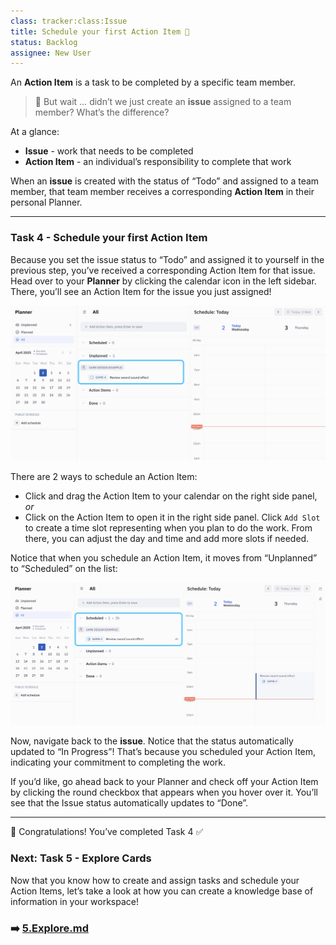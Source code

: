 ```yaml
---
class: tracker:class:Issue
title: Schedule your first Action Item 📆
status: Backlog
assignee: New User
---
```


An **Action Item** is a task to be completed by a specific team member. 

> 🤔 But wait … didn’t we just create an **issue** assigned to a team member? What’s the difference? 

At a glance:
* **Issue** - work that needs to be completed 
* **Action Item** - an individual’s responsibility to complete that work

When an **issue** is created with the status of “Todo” and assigned to a team member, that team member receives a corresponding **Action Item** in their personal Planner.

---

### Task 4 - Schedule your first Action Item

Because you set the issue status to “Todo” and assigned it to yourself in the previous step, you’ve received a corresponding Action Item for that issue. Head over to your **Planner** by clicking the calendar icon in the left sidebar. There, you’ll see an Action Item for the issue you just assigned!

<img src="../files/action-item.png" width="800"/>

There are 2 ways to schedule an Action Item:
* Click and drag the Action Item to your calendar on the right side panel, _or_
* Click on the Action Item to open it in the right side panel. Click `Add Slot` to create a time slot representing when you plan to do the work. From there, you can adjust the day and time and add more slots if needed.

Notice that when you schedule an Action Item, it moves from “Unplanned” to “Scheduled” on the list:

<img src="../files/schedule-action-item.png" width="800"/>

Now, navigate back to the **issue**. Notice that the status automatically updated to “In Progress”! That’s because you scheduled your Action Item, indicating your commitment to completing the work.

If you’d like, go ahead back to your Planner and check off your Action Item by clicking the round checkbox that appears when you hover over it. You’ll see that the Issue status automatically updates to “Done”.

---

🎉 Congratulations! You’ve completed Task 4 ✅  

### Next: Task 5 - Explore Cards

Now that you know how to create and assign tasks and schedule your Action Items, let’s take a look at how you can create a knowledge base of information in your workspace!

### ➡️ [5.Explore.md](./5.Explore.md)
